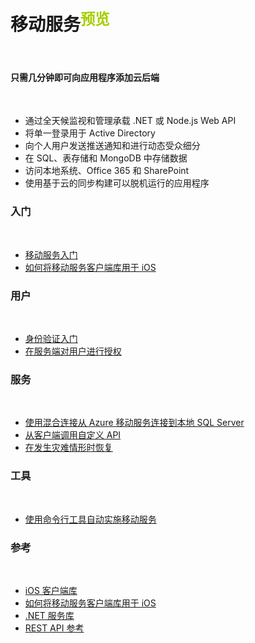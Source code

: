 <properties linkid="dev-net-Mobile-Service" urlDisplayName="Windows Azure Mobile Service" pageTitle="Windows Azure 服务管理：移动服务" metaKeywords="Mobile Service" description="" metaCanonical="" services="Mobile Service" documentationCenter="Services" title="Add a cloud backend to your app in minutes" authors="" solutions="" manager="" editor="" />

<div class="wa-content wa-content-10up">
<h1>移动服务<sup style="color: #a5ce00; font-weight: bold; text-transform: uppercase;" class="wa-previewTag">预览</sup></h1>
<p> </p>
<div class="wa-spacer wa-spacer-6down">
<h4>只需几分钟即可向应用程序添加云后端</h4>
<p> </p>
<ul class="wa-checkList wa-checkList-light wa-checkList-tight">
<li>通过全天候监视和管理承载 .NET 或 Node.js Web API</li>
<li>将单一登录用于 Active Directory</li>
<li>向个人用户发送推送通知和进行动态受众细分</li>
<li>在 SQL、表存储和 MongoDB 中存储数据</li>
<li>访问本地系统、Office 365 和 SharePoint</li>
<li>使用基于云的同步构建可以脱机运行的应用程序</li>
</ul>
  <h4 style="display:none">快速链接</h4>
  <p style="display:none"> </p>
  <ul style="display:none" class="wa-linkList">
<li><a href="/zh-cn/develop/mobile/ios-samples/" title="" class="wa-arrowLink-light">示例</a></li>
<li><a href="http://go.microsoft.com/fwlink/p/?linkid=404150&amp;clcid=0x804" title="" class="wa-arrowLink-light">加速器</a></li>
</ul>

</div>

  <div style="display:none" class="wa-spacer wa-spacer-asideLight wa-spacer-4down">
<h4>创建您的第一个移动服务</h4>
<p> </p>
<div class="wa-dropdown-container wa-dropdown-medium"><select class="wa-dropdown" data-control="dropdown dropdown-linker" data-linker="linker-cta">                     <option value="/zh-cn/documentation/articles/mobile-services-ios-get-started/">iOS</option>                     <option value="/zh-cn/documentation/articles/mobile-services-dotnet-backend-windows-phone-get-started/">Windows Phone</option>                     <option value="/zh-cn/documentation/articles/mobile-services-dotnet-backend-windows-store-dotnet-get-started/">Windows 应用商店</option>                     <option value="/zh-cn/documentation/articles/mobile-services-dotnet-backend-xamarin-ios-get-started/">Xamarin iOS</option>                     <option value="/zh-cn/documentation/articles/mobile-services-dotnet-backend-xamarin-android-get-started/">Xamarin Android</option>                     <option value="/zh-cn/documentation/articles/mobile-services-android-get-started/">Android</option>                     <option value="/zh-cn/documentation/articles/mobile-services-html-get-started/">HTML</option>                     <option value="/zh-cn/documentation/articles/mobile-services-javascript-backend-phonegap-get-started/">PhoneGap</option>                     <option value="/zh-cn/documentation/articles/partner-sencha-mobile-services-get-started/">Sencha</option>                     <option value="/zh-cn/documentation/articles/partner-appcelerator-mobile-services-javascript-backend-appcelerator-get-started/">Appcelerator</option>                  </select><span class="wa-dropdown-value">iOS</span></div>
<p><a href="http://azure.microsoft.com/zh-cn/documentation/articles/mobile-services-ios-get-started/" title="" class="wa-button wa-button-primary" data-linker="linker-cta">入门教程</a></p>
</div>
</div>
<div  style="display:none" class="wa-content">
<div class="wa-dropdownList">
<div><label for="dropdown-platform">平台:</label>
<div class="wa-dropdown-container wa-dropdown-large"><select name="dropdown-platform" class="wa-dropdown" data-control="dropdown dropdown-depender" data-dropdown-depender-set="platform">                         <option value="ios">iOS</option>                         <option value="windows-phone">Windows Phone</option>                         <option value="windows-store-cs">Windows 应用商店 C#</option>                         <option value="windows-store-js">Windows 应用商店 JavaScript</option>                         <option value="xamarin-ios">Xamarin iOS</option>                         <option value="xamarin-android">Xamarin Android</option>                         <option value="android">Android</option>                         <option value="html">HTML</option>                         <option value="phonegap">PhoneGap</option>                         <option value="sencha">Sencha</option>                         <option value="appcelerator">Appcelerator</option>                     </select><span class="wa-dropdown-value">iOS</span></div>
</div>
<div><label for="dropdown-backend">后端：</label>
<div class="wa-dropdown-container wa-dropdown-large"><select name="dropdown-backend" class="wa-dropdown" data-control="dropdown dropdown-filter" data-dropdown-depender-set="platform" data-dropdown-filter-set="filter-set-1">                                                                                                                                                                                                                                                                                                                                                                                                                                                                                       <option data-depender="ios" value="ios-net">.NET</option><option data-depender="ios" value="ios-javascript">JavaScript</option></select><span class="wa-dropdown-value">.NET</span></div>
</div>
<a href="http://azure.microsoft.com/zh-cn/documentation/services/mobile-services/#" title="" class="wa-showLessMore wa-showMore" data-control="showLessMore">More</a><a href="http://azure.microsoft.com/zh-cn/documentation/services/mobile-services/#" title="" class="wa-showLessMore wa-showLess active" data-control="showLessMore">Less</a></div>
</div>
<div class="wa-content wa-content-10up">
<div class="wa-spacer wa-spacer-2down">
<h3>入门</h3>
<p> </p>
</div>
<div class="wa-spacer wa-spacer-8down">
<ul class="wa-linkList">
<li data-dropdown-filter-set="filter-set-1" data-filter-value="ios-net" data-control-hide="false"><a href="/zh-cn/documentation/articles/mobile-services-dotnet-backend-ios-get-started/" title="">移动服务入门</a></li>
  <li style="display:none" data-dropdown-filter-set="filter-set-1" data-filter-value="ios-net" data-control-hide="false"><a href="http://azure.microsoft.com/zh-cn/documentation/articles/mobile-services-dotnet-backend-ios-get-started-data/" title="">开始使用数据</a></li>

<li data-dropdown-filter-set="filter-set-1" data-filter-value="ios-javascript ios-net" data-control-hide="false"><a href="/zh-cn/documentation/articles/mobile-services-ios-how-to-use-client-library/" title="">如何将移动服务客户端库用于 iOS</a></li>
</ul>
</div>
</div>
<div class="wa-content wa-content-divided wa-content-10up" style="display:none">
<div class="wa-spacer wa-spacer-2down">
<h3>数据和同步</h3>
<p> </p>
</div>
<div class="wa-spacer wa-spacer-8down">
<ul class="wa-linkList">
<li data-dropdown-filter-set="filter-set-1" data-filter-value="ios-javascript ios-net" data-control-hide="false"><a href="http://azure.microsoft.com/zh-cn/documentation/articles/mobile-services-ios-get-started-offline-data/" title="">脱机数据同步入门</a></li>
<li data-dropdown-filter-set="filter-set-1" data-filter-value="windows-store-cs-javascript windows-store-js-javascript windows-phone-javascript ios-javascript android-javascript xamarin-ios-javascript xamarin-android-javascript html-javascript phonegap-javascript appcelerator-javascript windows-store-cs-net windows-store-js-net windows-phone-net ios-net android-net xamarin-ios-net xamarin-android-net sencha-javascript" data-control-hide="false"><a href="http://azure.microsoft.com/zh-cn/documentation/articles/mobile-services-dotnet-backend-get-started-settings-sync/" title="">在不同设备间同步应用程序设置</a></li>
<li data-dropdown-filter-set="filter-set-1" data-filter-value="ios-net android-net windows-store-cs-net windows-phone-net windows-store-js-net xamarin-ios-net xamarin-android-net" data-control-hide="false"><a href="http://azure.microsoft.com/zh-cn/documentation/articles/mobile-services-dotnet-backend-use-existing-sql-database/" title="">构建使用现有 SQL Database 的服务</a></li>
<li data-dropdown-filter-set="filter-set-1" data-filter-value="ios-net android-net windows-store-cs-net windows-phone-net windows-store-js-net xamarin-ios-net xamarin-android-net" data-control-hide="false"><a href="http://azure.microsoft.com/zh-cn/documentation/articles/mobile-services-dotnet-backend-use-non-relational-data-store/" title="">构建使用 MongoDB 作为数据存储区的的服务</a></li>
<li data-dropdown-filter-set="filter-set-1" data-filter-value="ios-net android-net windows-store-cs-net windows-phone-net windows-store-js-net xamarin-ios-net xamarin-android-net ios-javascript android-javascript windows-store-cs-javascript windows-phone-javascript windows-store-js-javascript xamarin-ios-javascript xamarin-android-javascript sencha-javascript phonegap-javascript html-javascript appcelerator-javascript" data-control-hide="false"><a href="http://azure.microsoft.com/zh-cn/documentation/articles/mobile-services-sql-scale-guidance/" title="">缩放 Azure SQL Database 支持的移动服务</a></li>
</ul>
</div>
</div>
<div class="wa-content wa-content-divided wa-content-10up">
<div class="wa-spacer wa-spacer-2down">
<h3>用户</h3>
<p> </p>
</div>
<div class="wa-spacer wa-spacer-8down">
<ul class="wa-linkList">
<li data-dropdown-filter-set="filter-set-1" data-filter-value="ios-net" data-control-hide="false"><a href="/zh-cn/documentation/articles/mobile-services-dotnet-backend-ios-get-started-users/" title="">身份验证入门</a></li>
  <li style="display:none" data-dropdown-filter-set="filter-set-1" data-filter-value="ios-net" data-control-hide="false"><a href="/zh-cn/documentation/articles/mobile-services-dotnet-backend-ios-adal-sso-authentication/" title="">使用 Active Directory 身份验证库单一登录对应用程序进行身份验证</a></li>
  <li style="display:none" data-dropdown-filter-set="filter-set-1" data-filter-value="windows-store-cs-net ios-net xamarin-ios-net" data-control-hide="false"><a href="/zh-cn/documentation/articles/mobile-services-dotnet-backend-calling-sharepoint-on-behalf-of-user/" title="">代表用户访问 SharePoint</a></li>

<li data-dropdown-filter-set="filter-set-1" data-filter-value="ios-net" data-control-hide="false"><a href="/zh-cn/documentation/articles/mobile-services-dotnet-backend-ios-authorize-users-in-scripts/" title="">在服务端对用户进行授权</a></li>

  <li style="display:none" data-dropdown-filter-set="filter-set-1" data-filter-value="windows-store-cs-net windows-store-js-net windows-phone-net ios-net android-net xamarin-ios-net xamarin-android-net" data-control-hide="false"><a href="/zh-cn/documentation/articles/mobile-services-dotnet-backend-get-started-custom-authentication/" title="">自定义身份验证入门</a></li>
</ul>
</div>
</div>

<div style="display:none" class="wa-content wa-content-divided wa-content-10up">
  <div style="display:none" class="wa-spacer wa-spacer-2down">
<h3>推送和实时</h3>
<p> </p>
</div>
  <div style="display:none" class="wa-spacer wa-spacer-8down">
    <ul style="display:none" class="wa-linkList">
<li data-dropdown-filter-set="filter-set-1" data-filter-value="ios-net" data-control-hide="false"><a href="zh-cn/documentation/articles/mobile-services-dotnet-backend-ios-get-started-push/" title="">推送入门</a></li>
<li data-dropdown-filter-set="filter-set-1" data-filter-value="windows-store-cs-javascript windows-store-js-javascript windows-phone-javascript ios-javascript android-javascript xamarin-ios-javascript xamarin-android-javascript html-javascript phonegap-javascript appcelerator-javascript windows-store-cs-net windows-store-js-net windows-phone-net ios-net android-net xamarin-ios-net xamarin-android-net sencha-javascript" data-control-hide="false"><a href="/zh-cn/documentation/articles/mobile-services-dotnet-backend-get-started-realtime-push/" title="">实时推送通知入门</a></li>
<li data-dropdown-filter-set="filter-set-1" data-filter-value="ios-net" data-control-hide="false"><a href="/zh-cn/documentation/articles/mobile-services-dotnet-backend-ios-push-notifications-app-users/" title="">向已验证的用户发送推送通知</a></li>
</ul>
</div>
</div>
<div class="wa-content wa-content-divided wa-content-10up">
<div class="wa-spacer wa-spacer-2down">
<h3>服务</h3>
<p> </p>
</div>
<div class="wa-spacer wa-spacer-8down">
<ul class="wa-linkList">
<li data-dropdown-filter-set="filter-set-1" data-filter-value="windows-store-cs-net windows-store-js-net windows-phone-net ios-net android-net xamarin-ios-net xamarin-android-net" data-control-hide="false"><a href="/zh-cn/documentation/articles/mobile-services-dotnet-backend-hybrid-connections-get-started/" title="">使用混合连接从 Azure 移动服务连接到本地 SQL Server</a></li>
<li data-dropdown-filter-set="filter-set-1" data-filter-value="ios-net" data-control-hide="false"><a href="/zh-cn/documentation/articles/mobile-services-dotnet-backend-ios-call-custom-api/" title="">从客户端调用自定义 API</a></li>

  <li style="display:none" data-dropdown-filter-set="filter-set-1" data-filter-value="windows-store-cs-net windows-store-js-net windows-phone-net ios-net android-net xamarin-ios-net xamarin-android-net" data-control-hide="false"><a href="/zh-cn/documentation/articles/mobile-services-dotnet-backend-schedule-recurring-tasks/" title="">在移动服务中安排后端作业</a></li>

<li data-dropdown-filter-set="filter-set-1" data-filter-value="windows-store-cs-javascript windows-store-js-javascript windows-phone-javascript ios-javascript android-javascript xamarin-ios-javascript xamarin-android-javascript html-javascript phonegap-javascript appcelerator-javascript windows-store-cs-net windows-store-js-net windows-phone-net ios-net android-net xamarin-ios-net xamarin-android-net sencha-javascript" data-control-hide="false"><a href="/zh-cn/documentation/articles/mobile-services-disaster-recovery/" title="">在发生灾难情形时恢复</a></li>

  <li style="display:none" data-dropdown-filter-set="filter-set-1" data-filter-value="windows-store-cs-net windows-store-js-net windows-phone-net ios-net android-net xamarin-ios-net xamarin-android-net" data-control-hide="false"><a href="/zh-cn/documentation/articles/mobile-services-dotnet-backend-how-to-troubleshoot/" title="">对移动服务 .NET 后端进行故障排除</a></li>

</ul>
</div>
</div>
<div class="wa-content wa-content-divided wa-content-10up">
<div class="wa-spacer wa-spacer-2down">
<h3>工具</h3>
<p> </p>
</div>
<div class="wa-spacer wa-spacer-8down">
<ul class="wa-linkList">
<li data-dropdown-filter-set="filter-set-1" data-filter-value="windows-store-cs-javascript windows-store-js-javascript windows-phone-javascript ios-javascript android-javascript xamarin-ios-javascript xamarin-android-javascript html-javascript phonegap-javascript appcelerator-javascript windows-store-cs-net windows-store-js-net windows-phone-net ios-net android-net xamarin-ios-net xamarin-android-net sencha-javascript" data-control-hide="false"><a href="/zh-cn/documentation/articles/mobile-services-manage-command-line-interface/" title="">使用命令行工具自动实施移动服务</a></li>
<li style="display:none" data-dropdown-filter-set="filter-set-1" data-filter-value="windows-store-cs-javascript windows-store-js-javascript windows-phone-javascript ios-javascript android-javascript xamarin-ios-javascript xamarin-android-javascript html-javascript phonegap-javascript appcelerator-javascript windows-store-cs-net windows-store-js-net windows-phone-net ios-net android-net xamarin-ios-net xamarin-android-net sencha-javascript" data-control-hide="false"><a href="/zh-cn/documentation/articles/command-line-tools/#Commands_to_manage_mobile_services" title="">管理移动服务的命令</a></li>
</ul>
</div>
</div>
<div class="wa-content wa-content-divided wa-content-10up">
<div class="wa-spacer wa-spacer-2down">
<h3>参考</h3>
<p> </p>
</div>
<div class="wa-spacer wa-spacer-8down">
<ul class="wa-linkList">
<li data-dropdown-filter-set="filter-set-1" data-filter-value="ios-net ios-javascript" data-control-hide="false"><a href="http://dl.windowsazure.com/iosdocs/" title="">iOS 客户端库</a></li>
<li data-dropdown-filter-set="filter-set-1" data-filter-value="ios-javascript ios-net" data-control-hide="false"><a href="/zh-cn/documentation/articles/mobile-services-ios-how-to-use-client-library/" title="">如何将移动服务客户端库用于 iOS</a></li>
<li data-dropdown-filter-set="filter-set-1" data-filter-value="ios-net android-net windows-store-cs-net windows-phone-net windows-store-js-net xamarin-ios-net xamarin-android-net" data-control-hide="false"><a href="http://msdn.microsoft.com/library/azure/dn632690.aspx" title="">.NET 服务库</a></li>
<li data-dropdown-filter-set="filter-set-1" data-filter-value="windows-store-cs-javascript windows-store-js-javascript windows-phone-javascript ios-javascript android-javascript xamarin-ios-javascript xamarin-android-javascript html-javascript phonegap-javascript appcelerator-javascript windows-store-cs-net windows-store-js-net windows-phone-net ios-net android-net xamarin-ios-net xamarin-android-net sencha-javascript" data-control-hide="false"><a href="http://msdn.microsoft.com/library/azure/jj710108.aspx" title="">REST API 参考</a></li>
</ul>
</div>
</div>
</div>